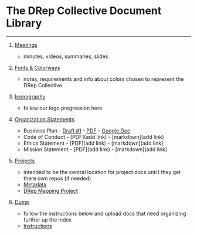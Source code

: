 # The DRep Collective Document Library

---
1. [Meetings](https://github.com/DRep-Collective/Landing/blob/main/docs/meetings/index.md)
    - minutes, videos, summaries, slides

2. [Fonts & Colorways](https://github.com/DRep-Collective/Landing/tree/main/docs/fonts-colors)
   - notes, requirements and info about colors chosen to represent the DRep Collective
  
3. [Iconography](https://github.com/DRep-Collective/Landing/blob/main/docs/iconography/icon-discuss.md)
   - follow our logo progression here
  
4. [Organization Statements](https://github.com/DRep-Collective/Landing/tree/main/docs/organization)
   - Business Plan - [Draft #1](https://github.com/DRep-Collective/Landing/blob/main/docs/organization/business-plan/bp-draft-1.md) - [PDF](https://github.com/DRep-Collective/Landing/blob/main/docs/organization/business-plan/DRep-collective-businessplan-draft-1.pdf) - [Google Doc](https://docs.google.com/document/d/14lvftm5l3YGTdQRscImo1eEccHi1m-kPubsT1TANDiM/edit?tab=t.0#heading=h.udmfnrwwrc32)
   - Code of Conduct - [PDF](add link) - [markdown](add link)
   - Ethics Statement - [PDF](add link) - [markdown](add link)
   - Mission Statement - [PDF](add link) - [markdown](add link)

6. [Projects](https://github.com/DRep-Collective/Landing/blob/main/docs/projects/index.md)
   - intended to be the central location for project docs unti l they get there own repos (if needed)
   - [Metadata](https://github.com/DRep-Collective/Landing/blob/main/docs/projects/metadata/working-metadata-sheet.md)
   - [DRep Mapping Project](https://dev-drep.vercel.app/)

7. [Dump](https://github.com/DRep-Collective/Landing/tree/main/docs/dump)
   - follow the instructions below and upload docs that need organizing further up the index
   - [Instructions](https://github.com/DRep-Collective/Landing/tree/main/docs/dump/instructions.md)
